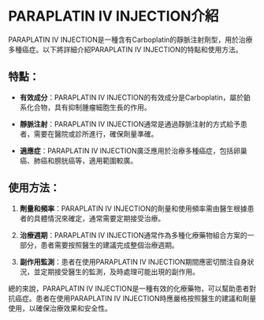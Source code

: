 # PARAPLATIN IV INJECTION介紹
PARAPLATIN IV INJECTION是一種含有Carboplatin的靜脈注射劑型，用於治療多種癌症。以下將詳細介紹PARAPLATIN IV INJECTION的特點和使用方法。
## 特點：
- **有效成分**：PARAPLATIN IV INJECTION的有效成分是Carboplatin，屬於鉑系化合物，具有抑制腫瘤細胞生長的作用。
- **靜脈注射**：PARAPLATIN IV INJECTION通常是通過靜脈注射的方式給予患者，需要在醫院或診所進行，確保劑量準確。
- **適應症**：PARAPLATIN IV INJECTION廣泛應用於治療多種癌症，包括卵巢癌、肺癌和膀胱癌等，適用範圍較廣。
## 使用方法：
1. **劑量和頻率**：PARAPLATIN IV INJECTION的劑量和使用頻率需由醫生根據患者的具體情況來確定，通常需要定期接受治療。
2. **治療週期**：PARAPLATIN IV INJECTION通常作為多種化療藥物組合方案的一部分，患者需要按照醫生的建議完成整個治療週期。
3. **副作用監測**：患者在使用PARAPLATIN IV INJECTION期間應密切關注自身狀況，並定期接受醫生的監測，及時處理可能出現的副作用。
總的來說，PARAPLATIN IV INJECTION是一種有效的化療藥物，可以幫助患者對抗癌症。患者在使用PARAPLATIN IV INJECTION時應嚴格按照醫生的建議和劑量使用，以確保治療效果和安全性。